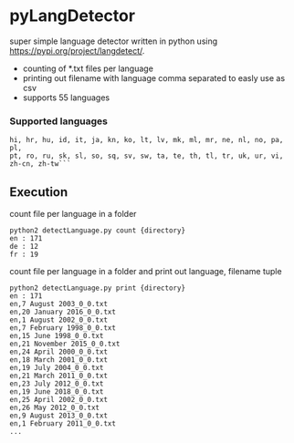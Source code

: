 # pyLangDetector
super simple language detector written in python using https://pypi.org/project/langdetect/. 
* counting of *.txt files per language
* printing out filename with language comma separated to easly use as csv
* supports 55 languages

### Supported languages
```af, ar, bg, bn, ca, cs, cy, da, de, el, en, es, et, fa, fi, fr, gu, he,
hi, hr, hu, id, it, ja, kn, ko, lt, lv, mk, ml, mr, ne, nl, no, pa, pl,
pt, ro, ru, sk, sl, so, sq, sv, sw, ta, te, th, tl, tr, uk, ur, vi, zh-cn, zh-tw```
```
## Execution
count file per language in a folder


```buildoutcfg
python2 detectLanguage.py count {directory}
en : 171
de : 12
fr : 19
```

count file per language in a folder and print out language, filename tuple

```buildoutcfg
python2 detectLanguage.py print {directory}
en : 171
en,7 August 2003_0_0.txt
en,20 January 2016_0_0.txt
en,1 August 2002_0_0.txt
en,7 February 1998_0_0.txt
en,15 June 1998_0_0.txt
en,21 November 2015_0_0.txt
en,24 April 2000_0_0.txt
en,18 March 2001_0_0.txt
en,19 July 2004_0_0.txt
en,21 March 2011_0_0.txt
en,23 July 2012_0_0.txt
en,19 June 2018_0_0.txt
en,25 April 2002_0_0.txt
en,26 May 2012_0_0.txt
en,9 August 2013_0_0.txt
en,1 February 2011_0_0.txt
...
```
